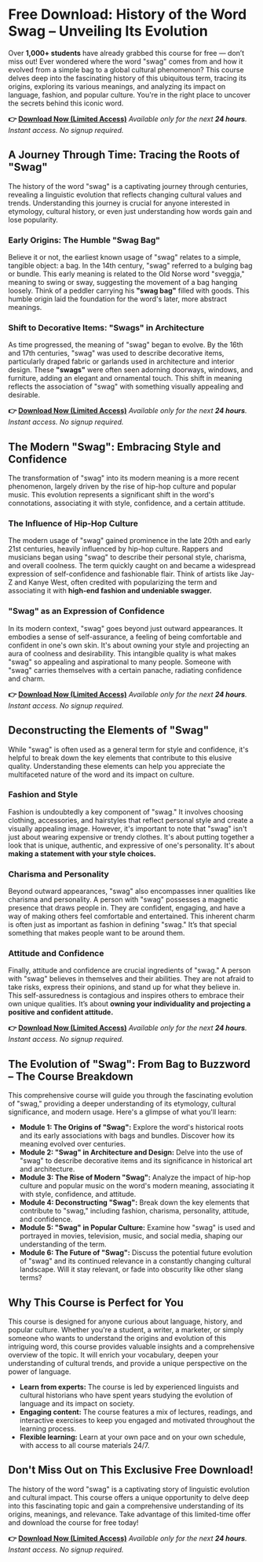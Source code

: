 # Free Download: History of the Word Swag – Unveiling Its Evolution

Over **1,000+ students** have already grabbed this course for free — don’t miss out!  Ever wondered where the word "swag" comes from and how it evolved from a simple bag to a global cultural phenomenon? This course delves deep into the fascinating history of this ubiquitous term, tracing its origins, exploring its various meanings, and analyzing its impact on language, fashion, and popular culture. You're in the right place to uncover the secrets behind this iconic word.

**👉 [Download Now (Limited Access)](https://udemywork.com/history-of-the-word-swag)**
_Available only for the next **24 hours**. Instant access. No signup required._

## A Journey Through Time: Tracing the Roots of "Swag"

The history of the word "swag" is a captivating journey through centuries, revealing a linguistic evolution that reflects changing cultural values and trends. Understanding this journey is crucial for anyone interested in etymology, cultural history, or even just understanding how words gain and lose popularity.

### Early Origins: The Humble "Swag Bag"

Believe it or not, the earliest known usage of "swag" relates to a simple, tangible object: a bag. In the 14th century, "swag" referred to a bulging bag or bundle. This early meaning is related to the Old Norse word "sveggja," meaning to swing or sway, suggesting the movement of a bag hanging loosely. Think of a peddler carrying his **"swag bag"** filled with goods. This humble origin laid the foundation for the word's later, more abstract meanings.

### Shift to Decorative Items: "Swags" in Architecture

As time progressed, the meaning of "swag" began to evolve. By the 16th and 17th centuries, "swag" was used to describe decorative items, particularly draped fabric or garlands used in architecture and interior design. These **"swags"** were often seen adorning doorways, windows, and furniture, adding an elegant and ornamental touch. This shift in meaning reflects the association of "swag" with something visually appealing and desirable.

**👉 [Download Now (Limited Access)](https://udemywork.com/history-of-the-word-swag)**
_Available only for the next **24 hours**. Instant access. No signup required._

## The Modern "Swag": Embracing Style and Confidence

The transformation of "swag" into its modern meaning is a more recent phenomenon, largely driven by the rise of hip-hop culture and popular music. This evolution represents a significant shift in the word's connotations, associating it with style, confidence, and a certain attitude.

### The Influence of Hip-Hop Culture

The modern usage of "swag" gained prominence in the late 20th and early 21st centuries, heavily influenced by hip-hop culture. Rappers and musicians began using "swag" to describe their personal style, charisma, and overall coolness. The term quickly caught on and became a widespread expression of self-confidence and fashionable flair. Think of artists like Jay-Z and Kanye West, often credited with popularizing the term and associating it with **high-end fashion and undeniable swagger.**

### "Swag" as an Expression of Confidence

In its modern context, "swag" goes beyond just outward appearances. It embodies a sense of self-assurance, a feeling of being comfortable and confident in one's own skin. It's about owning your style and projecting an aura of coolness and desirability. This intangible quality is what makes "swag" so appealing and aspirational to many people. Someone with "swag" carries themselves with a certain panache, radiating confidence and charm.

**👉 [Download Now (Limited Access)](https://udemywork.com/history-of-the-word-swag)**
_Available only for the next **24 hours**. Instant access. No signup required._

## Deconstructing the Elements of "Swag"

While "swag" is often used as a general term for style and confidence, it's helpful to break down the key elements that contribute to this elusive quality. Understanding these elements can help you appreciate the multifaceted nature of the word and its impact on culture.

### Fashion and Style

Fashion is undoubtedly a key component of "swag." It involves choosing clothing, accessories, and hairstyles that reflect personal style and create a visually appealing image. However, it's important to note that "swag" isn't just about wearing expensive or trendy clothes. It's about putting together a look that is unique, authentic, and expressive of one's personality. It's about **making a statement with your style choices.**

### Charisma and Personality

Beyond outward appearances, "swag" also encompasses inner qualities like charisma and personality. A person with "swag" possesses a magnetic presence that draws people in. They are confident, engaging, and have a way of making others feel comfortable and entertained. This inherent charm is often just as important as fashion in defining "swag." It’s that special something that makes people want to be around them.

### Attitude and Confidence

Finally, attitude and confidence are crucial ingredients of "swag." A person with "swag" believes in themselves and their abilities. They are not afraid to take risks, express their opinions, and stand up for what they believe in. This self-assuredness is contagious and inspires others to embrace their own unique qualities. It’s about **owning your individuality and projecting a positive and confident attitude.**

**👉 [Download Now (Limited Access)](https://udemywork.com/history-of-the-word-swag)**
_Available only for the next **24 hours**. Instant access. No signup required._

## The Evolution of "Swag": From Bag to Buzzword – The Course Breakdown

This comprehensive course will guide you through the fascinating evolution of "swag," providing a deeper understanding of its etymology, cultural significance, and modern usage. Here's a glimpse of what you'll learn:

*   **Module 1: The Origins of "Swag":** Explore the word's historical roots and its early associations with bags and bundles. Discover how its meaning evolved over centuries.
*   **Module 2: "Swag" in Architecture and Design:** Delve into the use of "swag" to describe decorative items and its significance in historical art and architecture.
*   **Module 3: The Rise of Modern "Swag":** Analyze the impact of hip-hop culture and popular music on the word's modern meaning, associating it with style, confidence, and attitude.
*   **Module 4: Deconstructing "Swag":** Break down the key elements that contribute to "swag," including fashion, charisma, personality, attitude, and confidence.
*   **Module 5: "Swag" in Popular Culture:** Examine how "swag" is used and portrayed in movies, television, music, and social media, shaping our understanding of the term.
*   **Module 6: The Future of "Swag":** Discuss the potential future evolution of "swag" and its continued relevance in a constantly changing cultural landscape. Will it stay relevant, or fade into obscurity like other slang terms?

## Why This Course is Perfect for You

This course is designed for anyone curious about language, history, and popular culture. Whether you're a student, a writer, a marketer, or simply someone who wants to understand the origins and evolution of this intriguing word, this course provides valuable insights and a comprehensive overview of the topic. It will enrich your vocabulary, deepen your understanding of cultural trends, and provide a unique perspective on the power of language.

*   **Learn from experts:** The course is led by experienced linguists and cultural historians who have spent years studying the evolution of language and its impact on society.
*   **Engaging content:** The course features a mix of lectures, readings, and interactive exercises to keep you engaged and motivated throughout the learning process.
*   **Flexible learning:** Learn at your own pace and on your own schedule, with access to all course materials 24/7.

## Don't Miss Out on This Exclusive Free Download!

The history of the word "swag" is a captivating story of linguistic evolution and cultural impact. This course offers a unique opportunity to delve deep into this fascinating topic and gain a comprehensive understanding of its origins, meanings, and relevance. Take advantage of this limited-time offer and download the course for free today!

**👉 [Download Now (Limited Access)](https://udemywork.com/history-of-the-word-swag)**
_Available only for the next **24 hours**. Instant access. No signup required._
